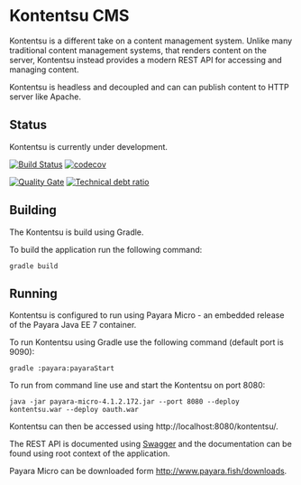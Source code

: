 # Kontentsu CMS

Kontentsu is a different take on a content management system. Unlike many traditional content management systems, that renders content on the server, Kontentsu instead provides a modern REST API for accessing and managing content.

Kontentsu is headless and decoupled and can can publish content to HTTP server like Apache.

## Status

Kontentsu is currently under development.


[![Build Status](https://travis-ci.org/jensborch/kontentsu.svg?branch=master)](https://travis-ci.org/jensborch/kontentsu) [![codecov](https://codecov.io/gh/jensborch/kontentsu/branch/master/graph/badge.svg)](https://codecov.io/gh/jensborch/kontentsu)

[![Quality Gate](https://sonarqube.com/api/badges/gate?key=dk.kontentsu%3AKontentsu_CMS)](https://sonarqube.com/dashboard/index/dk.kontentsu%3AKontentsu_CMS) [![Technical debt ratio](https://sonarqube.com/api/badges/measure?key=dk.kontentsu%3AKontentsu_CMS&metric=sqale_debt_ratio)](https://sonarqube.com/dashboard/index/dk.kontentsu%3AKontentsu_CMS)

## Building

The Kontentsu is build using Gradle.

To build the application run the following command:

```
gradle build
```

## Running

Kontentsu is configured to run using Payara Micro - an embedded
release of the Payara Java EE 7 container.

To run Kontentsu using Gradle use the following command (default port is 9090):

```
gradle :payara:payaraStart
```

To run from command line use and start the Kontentsu on port 8080:

```
java -jar payara-micro-4.1.2.172.jar --port 8080 --deploy kontentsu.war --deploy oauth.war
```

Kontentsu can then be accessed using http://localhost:8080/kontentsu/.

The REST API is documented using [Swagger](http://swagger.io/) and the documentation
can be found using root context of the application.

Payara Micro can be downloaded form http://www.payara.fish/downloads.
